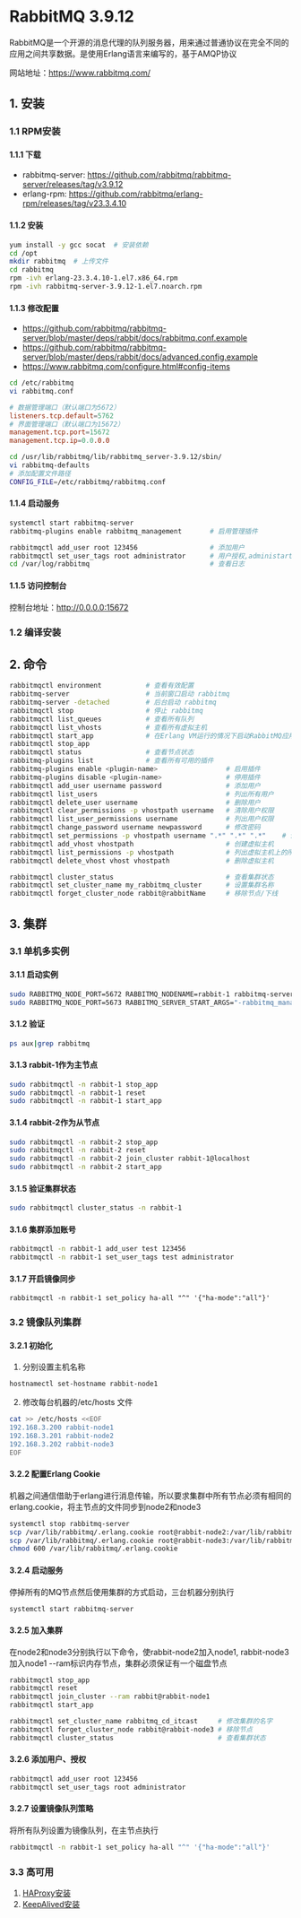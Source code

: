 # RabbitMQ 3.9.12

RabbitMQ是一个开源的消息代理的队列服务器，用来通过普通协议在完全不同的应用之间共享数据。是使用Erlang语言来编写的，基于AMQP协议

网站地址：https://www.rabbitmq.com/

## 1. 安装

### 1.1 RPM安装

#### 1.1.1 下载

- rabbitmq-server: https://github.com/rabbitmq/rabbitmq-server/releases/tag/v3.9.12
- erlang-rpm: https://github.com/rabbitmq/erlang-rpm/releases/tag/v23.3.4.10

#### 1.1.2 安装

```bash
yum install -y gcc socat  # 安装依赖
cd /opt
mkdir rabbitmq  # 上传文件
cd rabbitmq
rpm -ivh erlang-23.3.4.10-1.el7.x86_64.rpm
rpm -ivh rabbitmq-server-3.9.12-1.el7.noarch.rpm
```

#### 1.1.3 修改配置

- https://github.com/rabbitmq/rabbitmq-server/blob/master/deps/rabbit/docs/rabbitmq.conf.example
- https://github.com/rabbitmq/rabbitmq-server/blob/master/deps/rabbit/docs/advanced.config.example
- https://www.rabbitmq.com/configure.html#config-items

```bash
cd /etc/rabbitmq
vi rabbitmq.conf
```

```conf
# 数据管理端口（默认端口为5672）
listeners.tcp.default=5762
# 界面管理端口（默认端口为15672）
management.tcp.port=15672
management.tcp.ip=0.0.0.0
```

```bash
cd /usr/lib/rabbitmq/lib/rabbitmq_server-3.9.12/sbin/
vi rabbitmq-defaults                
# 添加配置文件路径
CONFIG_FILE=/etc/rabbitmq/rabbitmq.conf
```

#### 1.1.4 启动服务

```bash
systemctl start rabbitmq-server
rabbitmq-plugins enable rabbitmq_management       # 启用管理插件

rabbitmqctl add_user root 123456                  # 添加用户
rabbitmqctl set_user_tags root administrator      # 用户授权,administartor为管理员权限，四种权限【management、policymaker、monitoring、administrator】
cd /var/log/rabbitmq                              # 查看日志
```

#### 1.1.5 访问控制台

控制台地址：http://0.0.0.0:15672


### 1.2 编译安装

## 2. 命令

```bash
rabbitmqctl environment           # 查看有效配置
rabbitmq-server                   # 当前窗口启动 rabbitmq
rabbitmq-server -detached         # 后台启动 rabbitmq
rabbitmqctl stop                  # 停止 rabbitmq
rabbitmqctl list_queues           # 查看所有队列
rabbitmqctl list_vhosts           # 查看所有虚拟主机
rabbitmqctl start_app             # 在Erlang VM运行的情况下启动RabbitMQ应用
rabbitmqctl stop_app
rabbitmqctl status                # 查看节点状态
rabbitmq-plugins list             # 查看所有可用的插件
rabbitmq-plugins enable <plugin-name>                 # 启用插件
rabbitmq-plugins disable <plugin-name>                # 停用插件
rabbitmqctl add_user username password                # 添加用户
rabbitmqctl list_users                                # 列出所有用户
rabbitmqctl delete_user username                      # 删除用户
rabbitmqctl clear_permissions -p vhostpath username   # 清除用户权限
rabbitmqctl list_user_permissions username            # 列出用户权限
rabbitmqctl change_password username newpassword      # 修改密码
rabbitmqctl set_permissions -p vhostpath username ".*" ".*" ".*"    # 设置用户权限
rabbitmqctl add_vhost vhostpath                       # 创建虚拟主机
rabbitmqctl list_permissions -p vhostpath             # 列出虚拟主机上的所有权限
rabbitmqctl delete_vhost vhost vhostpath              # 删除虚拟主机

rabbitmqctl cluster_status                            # 查看集群状态
rabbitmqctl set_cluster_name my_rabbitmq_cluster      # 设置集群名称
rabbitmqctl forget_cluster_node rabbit@rabbitName     # 移除节点/下线
```

## 3. 集群

### 3.1 单机多实例


#### 3.1.1 启动实例

```bash
sudo RABBITMQ_NODE_PORT=5672 RABBITMQ_NODENAME=rabbit-1 rabbitmq-server start
sudo RABBITMQ_NODE_PORT=5673 RABBITMQ_SERVER_START_ARGS="-rabbitmq_management listener [{port,15673}]" RABBITMQ_NODENAME=rabbit-2 rabbitmq-server start &
```

#### 3.1.2 验证

```bash
ps aux|grep rabbitmq
```

#### 3.1.3 rabbit-1作为主节点

```bash
sudo rabbitmqctl -n rabbit-1 stop_app
sudo rabbitmqctl -n rabbit-1 reset
sudo rabbitmqctl -n rabbit-1 start_app
```

#### 3.1.4 rabbit-2作为从节点

```bash
sudo rabbitmqctl -n rabbit-2 stop_app
sudo rabbitmqctl -n rabbit-2 reset
sudo rabbitmqctl -n rabbit-2 join_cluster rabbit-1@localhost
sudo rabbitmqctl -n rabbit-2 start_app
```

#### 3.1.5 验证集群状态

```bash
sudo rabbitmqctl cluster_status -n rabbit-1
```

#### 3.1.6 集群添加账号

```bash
rabbitmqctl -n rabbit-1 add_user test 123456
rabbitmqctl -n rabbit-1 set_user_tags test administrator 
```

#### 3.1.7 开启镜像同步

```
rabbitmqctl -n rabbit-1 set_policy ha-all "^" '{"ha-mode":"all"}'
```


### 3.2 镜像队列集群

#### 3.2.1 初始化

1. 分别设置主机名称

```bash
hostnamectl set-hostname rabbit-node1
```

2. 修改每台机器的/etc/hosts 文件

```bash
cat >> /etc/hosts <<EOF
192.168.3.200 rabbit-node1
192.168.3.201 rabbit-node2
192.168.3.202 rabbit-node3
EOF
```

#### 3.2.2 配置Erlang Cookie

机器之间通信借助于erlang进行消息传输，所以要求集群中所有节点必须有相同的erlang.cookie，将主节点的文件同步到node2和node3

```bash
systemctl stop rabbitmq-server
scp /var/lib/rabbitmq/.erlang.cookie root@rabbit-node2:/var/lib/rabbitmq/
scp /var/lib/rabbitmq/.erlang.cookie root@rabbit-node3:/var/lib/rabbitmq/
chmod 600 /var/lib/rabbitmq/.erlang.cookie
```

#### 3.2.4 启动服务

停掉所有的MQ节点然后使用集群的方式启动，三台机器分别执行

```bash
systemctl start rabbitmq-server
```

#### 3.2.5 加入集群

在node2和node3分别执行以下命令，使rabbit-node2加入node1, rabbit-node3加入node1 --ram标识内存节点，集群必须保证有一个磁盘节点

```bash
rabbitmqctl stop_app        
rabbitmqctl reset           
rabbitmqctl join_cluster --ram rabbit@rabbit-node1
rabbitmqctl start_app    

rabbitmqctl set_cluster_name rabbitmq_cd_itcast     # 修改集群的名字
rabbitmqctl forget_cluster_node rabbit@rabbit-node3 # 移除节点
rabbitmqctl cluster_status                          # 查看集群状态
```

#### 3.2.6 添加用户、授权

```bash
rabbitmqctl add_user root 123456                  
rabbitmqctl set_user_tags root administrator
```

#### 3.2.7 设置镜像队列策略

将所有队列设置为镜像队列，在主节点执行

```bash
rabbitmqctl -n rabbit-1 set_policy ha-all "^" '{"ha-mode":"all"}'
```

### 3.3 高可用

1. [HAProxy安装](devops/deploy/haproxy)
2. [KeepAlived安装](devops/deploy/keepalived)